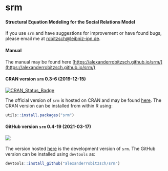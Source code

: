 # srm
#### Structural Equation Modeling for the Social Relations Model


If you use `srm` and have suggestions for improvement or have found bugs, please email me at robitzsch@leibniz-ipn.de.

#### Manual

The manual may be found here [https://alexanderrobitzsch.github.io/srm/](https://alexanderrobitzsch.github.io/srm/) 

#### CRAN version `srm` 0.3-6 (2019-12-15)


[![CRAN_Status_Badge](http://www.r-pkg.org/badges/version-last-release/srm)](https://cran.r-project.org/package=srm)
&#160;&#160;


The official version of `srm` is hosted on CRAN and may be found [here](https://cran.r-project.org/package=srm). 
The CRAN version can be installed from within R using:

```r
utils::install.packages("srm")
```

#### GitHub version `srm` 0.4-19 (2021-03-17)

[![](https://img.shields.io/badge/github%20version-0.4--19-orange.svg)](https://github.com/alexanderrobitzsch/srm)&#160;&#160;

The version hosted [here](https://github.com/alexanderrobitzsch/srm) is the development version of `srm`. 
The GitHub version can be installed using `devtools` as:

```r
devtools::install_github("alexanderrobitzsch/srm")
```
